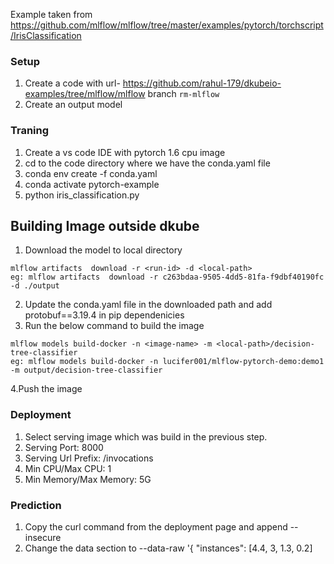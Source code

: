 Example taken from https://github.com/mlflow/mlflow/tree/master/examples/pytorch/torchscript/IrisClassification

### Setup
1. Create a code with url- https://github.com/rahul-179/dkubeio-examples/tree/mlflow/mlflow branch `rm-mlflow`
2. Create an output model 

### Traning
1. Create a vs code IDE with pytorch 1.6 cpu image
2. cd to the code directory where we have the conda.yaml file
3. conda env create -f conda.yaml
4. conda activate pytorch-example
5. python iris_classification.py

## Building Image outside dkube
1. Download the model to local directory
```
mlflow artifacts  download -r <run-id> -d <local-path>
eg: mlflow artifacts  download -r c263bdaa-9505-4dd5-81fa-f9dbf40190fc -d ./output
```
2. Update the conda.yaml file in the downloaded path and add protobuf==3.19.4 in pip dependenicies
3. Run the below command to build the image
```
mlflow models build-docker -n <image-name> -m <local-path>/decision-tree-classifier
eg: mlflow models build-docker -n lucifer001/mlflow-pytorch-demo:demo1 -m output/decision-tree-classifier
```
4.Push the image

### Deployment
1. Select serving image which was build in the previous step.
2. Serving Port: 8000
3. Serving Url Prefix: /invocations
4. Min CPU/Max CPU: 1
5. Min Memory/Max Memory: 5G

### Prediction
1. Copy the curl command from the deployment page and append --insecure
2. Change the data section to
--data-raw '{ "instances": [4.4, 3, 1.3, 0.2]  